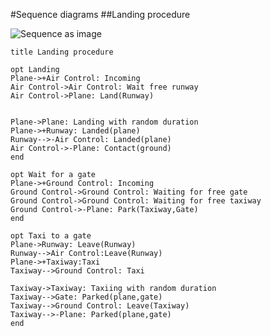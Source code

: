 #Sequence diagrams
##Landing procedure

![Sequence as image](http://www.websequencediagrams.com/cgi-bin/cdraw?lz=dGl0bGUgTGFuZGluZyBwcm9jZWR1cmUKCm9wdAAPCApQbGFuZS0-K0FpciBDb250cm9sOiBJbmNvbWluZwoACwstPgAWDVdhaXQgZnJlZSBydW53YXkAHQ4AUQU6AHcFKFIAGwUpCgoAZAgAEgtpbmcgd2l0aCByYW5kb20gZHVyYXRpb24AgQ4JADcGAEQGZWQocGxhbmUpCgBNBi0tPi0AgSoNABcOAIEvDS0AgQsHQ29udGFjdChncm91bmQpCmVuZACCCgYAgUoGb3IgYSBnYXRlIACCEAlHACUFAIIJEwALDi0-ABkQV2FpdGluZwBQBQCCJAVnYXRlAAQydGF4aXdheQBeEQCBSghQYXJrKFQAHwYsR2F0ZQCBSgtUYXhpIHRvAIFNBwCDZAgAgksJZWF2ZQCDFgkAgksJAIN-DAAVDgCEJAgAZwc6VGF4aQoAdActAIFvEgAaBQAXCT4ALggAgREFAINgGQBEC2F0AIFYBwCDcQgsZwCBWgUAWBoAgUwGAIIGBwAdDACCIQwAPw9lbmQ&s=modern-blue "Landing procedure")

    title Landing procedure

    opt Landing
    Plane->+Air Control: Incoming
    Air Control->Air Control: Wait free runway
    Air Control->Plane: Land(Runway)


    Plane->Plane: Landing with random duration
    Plane->+Runway: Landed(plane)
    Runway-->-Air Control: Landed(plane)
    Air Control->-Plane: Contact(ground)
    end

    opt Wait for a gate
    Plane->+Ground Control: Incoming
    Ground Control->Ground Control: Waiting for free gate
    Ground Control->Ground Control: Waiting for free taxiway
    Ground Control->-Plane: Park(Taxiway,Gate)
    end

    opt Taxi to a gate
    Plane->Runway: Leave(Runway)
    Runway-->Air Control:Leave(Runway)
    Plane->+Taxiway:Taxi
    Taxiway-->Ground Control: Taxi

    Taxiway->Taxiway: Taxiing with random duration
    Taxiway-->Gate: Parked(plane,gate)
    Taxiway-->Ground Control: Leave(Taxiway)
    Taxiway-->-Plane: Parked(plane,gate)
    end